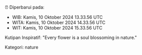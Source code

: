⏰ Diperbarui pada:
- WIB: Kamis, 10 Oktober 2024 13.33.56 UTC
- WITA: Kamis, 10 Oktober 2024 14.33.56 UTC
- WIT: Kamis, 10 Oktober 2024 15.33.56 UTC

Kutipan Inspiratif:
"Every flower is a soul blossoming in nature."


Kategori: nature

